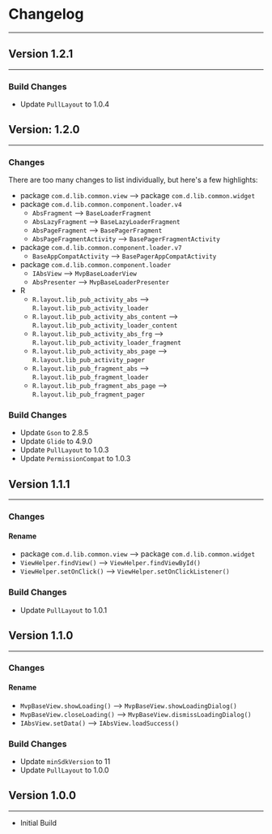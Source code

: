 # Changelog #
--------------------------------

## Version 1.2.1 ##
--------------------------------
### Build Changes ###
- Update `PullLayout` to 1.0.4



## Version: 1.2.0 ##
--------------------------------
### Changes ###

There are too many changes to list individually, but here's a few highlights:

- package `com.d.lib.common.view` --> package `com.d.lib.common.widget`
- package `com.d.lib.common.component.loader.v4`
  - `AbsFragment` --> `BaseLoaderFragment`
  - `AbsLazyFragment` --> `BaseLazyLoaderFragment`
  - `AbsPageFragment` --> `BasePagerFragment`
  - `AbsPageFragmentActivity` --> `BasePagerFragmentActivity`
- package `com.d.lib.common.component.loader.v7`
  - `BaseAppCompatActivity` --> `BasePagerAppCompatActivity`
- package `com.d.lib.common.component.loader`
  - `IAbsView` --> `MvpBaseLoaderView`
  - `AbsPresenter` --> `MvpBaseLoaderPresenter`
- R
  - `R.layout.lib_pub_activity_abs` --> `R.layout.lib_pub_activity_loader`
  - `R.layout.lib_pub_activity_abs_content` --> `R.layout.lib_pub_activity_loader_content`
  - `R.layout.lib_pub_activity_abs_frg` --> `R.layout.lib_pub_activity_loader_fragment`
  - `R.layout.lib_pub_activity_abs_page` --> `R.layout.lib_pub_activity_pager`
  - `R.layout.lib_pub_fragment_abs` --> `R.layout.lib_pub_fragment_loader`
  - `R.layout.lib_pub_fragment_abs_page` --> `R.layout.lib_pub_fragment_pager`

### Build Changes ###
- Update `Gson` to 2.8.5
- Update `Glide` to 4.9.0
- Update `PullLayout` to 1.0.3
- Update `PermissionCompat` to 1.0.3



## Version 1.1.1 ##
--------------------------------
### Changes ###
#### Rename
- package `com.d.lib.common.view` --> package `com.d.lib.common.widget`
- `ViewHelper.findView()` --> `ViewHelper.findViewById()`
- `ViewHelper.setOnClick()` --> `ViewHelper.setOnClickListener()`

### Build Changes ###
- Update `PullLayout` to 1.0.1



## Version 1.1.0 ##
--------------------------------
### Changes ###
#### Rename
- `MvpBaseView.showLoading()` --> `MvpBaseView.showLoadingDialog()`
- `MvpBaseView.closeLoading()` --> `MvpBaseView.dismissLoadingDialog()`
- `IAbsView.setData()` --> `IAbsView.loadSuccess()`

### Build Changes ###
- Update `minSdkVersion` to 11
- Update `PullLayout` to 1.0.0



## Version 1.0.0 ##
--------------------------------
- Initial Build